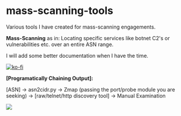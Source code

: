 # mass-scanning-tools

Various tools I have created for mass-scanning engagements. 

**Mass-Scanning** as in: Locating specific services like botnet C2's or vulnerabilities etc. over an entire ASN range.

I will add some better documentation when I have the time.

[![ko-fi](https://ko-fi.com/img/githubbutton_sm.svg)](https://Ko-fi.com/rec0n)

__[Programatically Chaining Output]:__

[ASN] -> asn2cidr.py -> Zmap (passing the port/probe module you are seeking) -> [raw/telnet/http discovery tool] -> Manual Examination

![](https://i.kym-cdn.com/entries/icons/original/000/022/524/tumblr_o16n2kBlpX1ta3qyvo1_1280.jpg)
